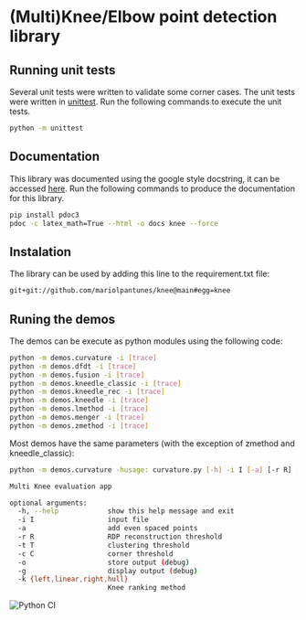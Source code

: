 # (Multi)Knee/Elbow point detection library

## Running unit tests

Several unit tests were written to validate some corner cases.
The unit tests were written in [unittest](https://docs.python.org/3/library/unittest.html).
Run the following commands to execute the unit tests.

```bash
python -m unittest
```

## Documentation

This library was documented using the google style docstring, it can be accessed [here](https://mariolpantunes.github.io/knee/).
Run the following commands to produce the documentation for this library.

```bash
pip install pdoc3
pdoc -c latex_math=True --html -o docs knee --force
```

## Instalation

The library can be used by adding this line to the requirement.txt file:
```txt
git+git://github.com/mariolpantunes/knee@main#egg=knee
```

## Runing the demos

The demos can be execute as python modules using the following code:

```bash
python -m demos.curvature -i [trace]
python -m demos.dfdt -i [trace]
python -m demos.fusion -i [trace]
python -m demos.kneedle_classic -i [trace]
python -m demos.kneedle_rec -i [trace]
python -m demos.kneedle -i [trace]
python -m demos.lmethod -i [trace]
python -m demos.menger -i [trace]
python -m demos.zmethod -i [trace]
```
Most demos have the same parameters (with the exception of zmethod and kneedle_classic):

```bash
python -m demos.curvature -husage: curvature.py [-h] -i I [-a] [-r R] [-t T] [-c C] [-o] [-g] [-k {left,linear,right,hull}]

Multi Knee evaluation app

optional arguments:
  -h, --help            show this help message and exit
  -i I                  input file
  -a                    add even spaced points
  -r R                  RDP reconstruction threshold
  -t T                  clustering threshold
  -c C                  corner threshold
  -o                    store output (debug)
  -g                    display output (debug)
  -k {left,linear,right,hull}
                        Knee ranking method
```

![Python CI](https://github.com/mariolpantunes/knee/workflows/Python%20CI/badge.svg)